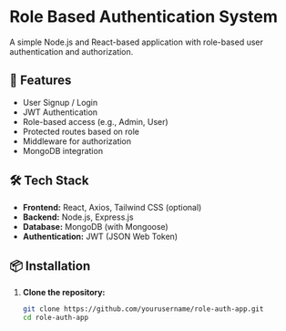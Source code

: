 # Role Based Authentication System

A simple Node.js and React-based application with role-based user authentication and authorization.

## 🚀 Features

- User Signup / Login
- JWT Authentication
- Role-based access (e.g., Admin, User)
- Protected routes based on role
- Middleware for authorization
- MongoDB integration

## 🛠️ Tech Stack

- **Frontend:** React, Axios, Tailwind CSS (optional)
- **Backend:** Node.js, Express.js
- **Database:** MongoDB (with Mongoose)
- **Authentication:** JWT (JSON Web Token)
  
## 📦 Installation

1. **Clone the repository:**
   ```bash
   git clone https://github.com/yourusername/role-auth-app.git
   cd role-auth-app
